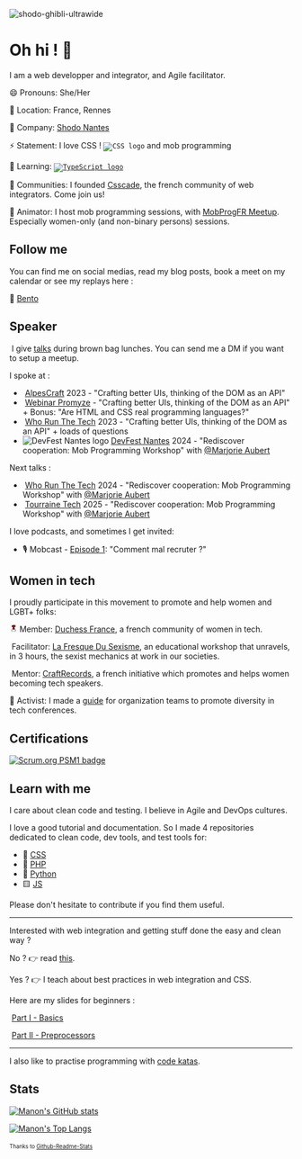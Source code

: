 ![shodo-ghibli-ultrawide](https://github.com/manoncarbonnel/manoncarbonnel/assets/6471771/d5d28181-91fe-45e5-9ce5-0222259eaf6a)

# Oh hi ! 👋

I am a web developper and integrator, and Agile facilitator.

😄 Pronouns: She/Her

🥐 Location: France, Rennes

🏢 Company: [Shodo Nantes](https://shodo.io/)

⚡ Statement: I love CSS ! <code><img height="17px" src="https://i0.wp.com/byfeel.info/wp-content/uploads/2015/02/css-html2-e1517475681211.png" alt="CSS logo"/></code> and mob programming

🌱 Learning: <a href="https://www.typescriptlang.org/"><code><img width="18px" src="https://upload.wikimedia.org/wikipedia/commons/thumb/4/4c/Typescript_logo_2020.svg/2048px-Typescript_logo_2020.svg.png" alt="TypeScript logo"/></code></a>

🌊 Communities: I founded [Csscade](https://github.com/Csscade), the french community of web integrators. Come join us!

👥 Animator: I host mob programming sessions, with [MobProgFR Meetup](https://www.meetup.com/fr-FR/paris-mob-programming/). Especially women-only (and non-binary persons) sessions.

## Follow me

You can find me on social medias, read my blog posts, book a meet on my calendar or see my replays here :

🍱 [Bento](https://bento.me/manoncarbonnel)

## Speaker

<img width="14px" src="https://d1fdloi71mui9q.cloudfront.net/9L67stmTvm9DSEGUPh3I_sessionize.png" alt=""/> I give [talks](https://sessionize.com/manon-carbonnel/) during brown bag lunches. You can send me a DM if you want to setup a meetup.

I spoke at :

* <img width="14px" src="https://d1fdloi71mui9q.cloudfront.net/V3odxu6iRcCdZoNqUvT1_alpescraft.png" alt=""/> [AlpesCraft](https://youtu.be/rzPwyMVVAQI) 2023 - "Crafting better UIs, thinking of the DOM as an API"
* <img width="14px" src="https://d1fdloi71mui9q.cloudfront.net/RVSqur9xQ4SPVRR2jua0_promyze.png" alt=""/> [Webinar Promyze](https://youtu.be/_0-ZyuY0xdA) - "Crafting better UIs, thinking of the DOM as an API" + Bonus: "Are HTML and CSS real programming languages?"
* <img width="14px" src="https://whorunthetech.com/wp-content/uploads/2023/05/who-run-the-tech-logo-V2-1.png" alt=""/> [Who Run The Tech](https://youtu.be/ufdjnMGGYbk?si=5thhWGxtMhUSCrAM) 2023 - "Crafting better UIs, thinking of the DOM as an API" + loads of questions
* <img width="14px" src="https://devfest2024.gdgnantes.com/images/logo-long.svg" alt="DevFest Nantes logo"/> [DevFest Nantes](https://devfest2024.gdgnantes.com/sessions/redecouvrir_la_cooperation___atelier_de_mob_programming/) 2024 - "Rediscover cooperation: Mob Programming Workshop" with [@Marjorie Aubert](https://github.com/Tagada26)

Next talks :
* <img width="14px" src="http://whorunthetech.com/wp-content/uploads/2023/05/who-run-the-tech-icone-V1.png" alt=""/> [Who Run The Tech](https://whorunthetech.com/) 2024 - "Rediscover cooperation: Mob Programming Workshop" with [@Marjorie Aubert](https://github.com/Tagada26)
* <img width="14px" src="https://touraine.tech/_nuxt/img/logo.97c6093.svg" alt=""/> [Tourraine Tech](https://touraine.tech/) 2025 - "Rediscover cooperation: Mob Programming Workshop" with [@Marjorie Aubert](https://github.com/Tagada26)

I love podcasts, and sometimes I get invited:
* 🎙️ Mobcast - [Episode 1](https://open.spotify.com/episode/5fkTzolcV8q0uPQ15tf9E0?si=9be9e3c2db5b44ec): "Comment mal recruter ?"

## Women in tech

I proudly participate in this movement to promote and help women and LGBT+ folks:

<img width="14px" src="https://github.com/DuchessFrance/duchessfr/blob/master/communication/Logo%20Worldwide/duchess_200x200pt_nobg.png?raw=true" alt=""/> Member: [Duchess France](http://www.duchess-france.fr/), a french community of women in tech.

<img width="14px" src="https://media.licdn.com/dms/image/C4E0BAQF90_Jhto4x8g/company-logo_200_200/0/1663758297626?e=2147483647&v=beta&t=dP8fs6t31RyzFTzJSWhhEdr3Ec4mAE5HhHjJ2wDY3w0" alt=""/> Facilitator: [La Fresque Du Sexisme](https://fresque-du-sexisme.org/), an educational workshop that unravels, in 3 hours, the sexist mechanics at work in our societies.

<img width="14px" src="https://www.notion.so/image/https%3A%2F%2Fs3-us-west-2.amazonaws.com%2Fsecure.notion-static.com%2F27107bb5-5f64-423a-ad04-cd06e63a99d7%2Flogo.svg?table=block&id=778d46f8-46df-4486-b951-e03c9e0897cf&cache=v2" alt=""/> Mentor: [CraftRecords](https://craftsrecords.org/), a french initiative which promotes and helps women becoming tech speakers.

📖 Activist: I made a [guide](https://medium.com/@manon.carbonnel/favoriser-la-mixit%C3%A9-dans-les-conf%C3%A9rences-tech-un-guide-introduction-478ade9e96b3) for organization teams to promote diversity in tech conferences.

## Certifications

<a href="https://www.scrum.org/user/706587">
  <img width="50px" alt="Scrum.org PSM1 badge" src="https://static.scrum.org/web/badges/badge-psmi.svg"/>
</a>

## Learn with me

I care about clean code and testing. I believe in Agile and DevOps cultures.

I love a good tutorial and documentation. So I made 4 repositories dedicated to clean code, dev tools, and test tools for:

* 🎨 [CSS](https://github.com/manoncarbonnel/css-best-practices)
* 🐘 [PHP](https://github.com/manoncarbonnel/php-tools-tutorials)
* 🐍 [Python](https://github.com/manoncarbonnel/python-tools-tutorials)
* 🟨 [JS](https://github.com/manoncarbonnel/js-tools-tutorials)

Please don't hesitate to contribute if you find them useful.

***

Interested with web integration and getting stuff done the easy and clean way ?

No ? 👉 read [this](https://medium.com/@manon.carbonnel/why-dont-developers-like-css-947a1b2ecaaf).

Yes ? 👉 I teach about best practices in web integration and CSS.

Here are my slides for beginners :

<code><img width="18px" src="https://upload.wikimedia.org/wikipedia/commons/thumb/d/d5/CSS3_logo_and_wordmark.svg/1452px-CSS3_logo_and_wordmark.svg.png" alt=""/></code> [Part I - Basics](https://manoncarbonnel.github.io/css-best-practices/training/en/slides.html#1)

<code><img width="18px" src="https://upload.wikimedia.org/wikipedia/commons/thumb/9/96/Sass_Logo_Color.svg/2560px-Sass_Logo_Color.svg.png" alt=""/></code> [Part II - Preprocessors](https://manoncarbonnel.github.io/css-best-practices/training/en/preprocessors/slides.html#1)

***

I also like to practise programming with [code katas](https://github.com/manoncarbonnel?tab=repositories&q=kata).

## Stats

[![Manon's GitHub stats](https://github-readme-stats.vercel.app/api?username=manoncarbonnel&show_icons=true&theme=dark)](https://github.com/anuraghazra/github-readme-stats)

[![Manon's Top Langs](https://github-readme-stats.vercel.app/api/top-langs/?username=manoncarbonnel&layout=compact&theme=dark)](https://github.com/anuraghazra/github-readme-stats)

<sub><sup>Thanks to [Github-Readme-Stats](https://github.com/anuraghazra/github-readme-stats)</sup></sub>

<!--
**manoncarbonnel/manoncarbonnel** is a ✨ _special_ ✨ repository because its `README.md` (this file) appears on your GitHub profile.

Here are some ideas to get you started:

- 🔭 I’m currently working on ...
- 🌱 I’m currently learning ...
- 👯 I’m looking to collaborate on ...
- 🤔 I’m looking for help with ...
- 💬 Ask me about ...
- 📫 How to reach me: ...
- 😄 Pronouns: ...
- ⚡ Fun fact: ...
-->
